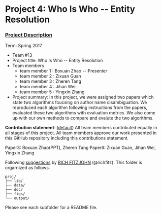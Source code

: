 # Project 4: Who Is Who -- Entity Resolution

### [Project Description](doc/project4_desc.md)

Term: Spring 2017

+ Team #13
+ Project title: Who Is Who -- Entity Resolution
+ Team members
	+ team member 1 : Boxuan Zhao -- Presenter
	+ team member 2 : Zixuan Guan
	+ team member 3 : Zheren Tang
	+ team member 4 : Jihan Wei
	+ team member 5 : Yingxin Zhang
+ Project summary: In this project, we were assigned two papers which state two algorithms foucsing on author name disambiguation. We reproduced each algorithm following instructions from the papers, evaluated these two algorithms with evaluation metrics. We also come up with our own methods to compare and evalute the two algorithms.
	
**Contribution statement**: ([default](doc/a_note_on_contributions.md)) All team members contributed equally in all stages of this project. All team members approve our work presented in this GitHub repository including this contributions statement. 

Paper3: Boxuan Zhao(PPT), Zheren Tang
Paper6: Zixuan Guan, Jihan Wei, Yingxin Zhang

Following [suggestions](http://nicercode.github.io/blog/2013-04-05-projects/) by [RICH FITZJOHN](http://nicercode.github.io/about/#Team) (@richfitz). This folder is orgarnized as follows.

```
proj/
├── lib/
├── data/
├── doc/
├── figs/
└── output/
```

Please see each subfolder for a README file.
